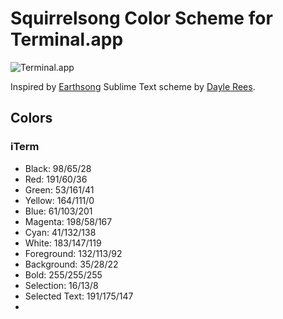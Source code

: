 # Squirrelsong Color Scheme for Terminal.app

![Terminal.app](https://raw.github.com/sapegin/dotfiles/master/color/squirrelsong_terminal.png)

Inspired by [Earthsong](https://github.com/daylerees/colour-schemes/blob/master/README.md#earthsong) Sublime Text scheme by [Dayle Rees](https://github.com/daylerees).

## Colors

### iTerm

* Black: 98/65/28
* Red: 191/60/36
* Green: 53/161/41
* Yellow: 164/111/0
* Blue: 61/103/201
* Magenta: 198/58/167
* Cyan: 41/132/138
* White: 183/147/119
* Foreground: 132/113/92
* Background: 35/28/22
* Bold: 255/255/255
* Selection: 16/13/8
* Selected Text: 191/175/147
* 